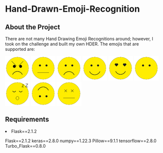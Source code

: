 # Hand-Drawn-Emoji-Recognition

## About the Project

There are not many Hand Drawing Emoji Recognitions around; however, I took on the challenge and built my own HDER. The emojis that are supported are:

<p float="left">
  <img src="Emoji/Angry.png" width="80" />
  <img src="Emoji/Awkward-Face.png" width="80" /> 
  <img src="Emoji/Frowning-Face.png" width="80" />
  <img src="Emoji/Happy.png" width="80" />
  <img src="Emoji/Heart-Eyes.png" width="80" />
  <img src="Emoji/No-mouth.png" width="80" />
  <img src="Emoji/Sleeping.png" width="80" />
  <img src="Emoji/Upside-Down.png" width="80" />
  <img src="Emoji/X.png" width="80" />
</p>

## Requirements

<div>
    <li>Flask==2.1.2</li>

</div>


Flask==2.1.2
keras==2.8.0
numpy==1.22.3
Pillow==9.1.1
tensorflow==2.8.0
Turbo_Flask==0.8.0
